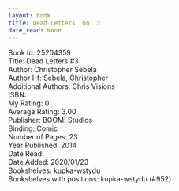 ```yaml
---
layout: book
title: Dead Letters  no. 3
date_read: None
---
```


Book Id: 25204359<br />
Title: Dead Letters #3<br />
Author: Christopher Sebela<br />
Author l-f: Sebela, Christopher<br />
Additional Authors: Chris Visions<br />
ISBN: <br />
My Rating: 0<br />
Average Rating: 3.00<br />
Publisher: BOOM! Studios<br />
Binding: Comic<br />
Number of Pages: 23<br />
Year Published: 2014<br />
Date Read: <br />
Date Added: 2020/01/23<br />
Bookshelves: kupka-wstydu<br />
Bookshelves with positions: kupka-wstydu (#952)<br />

